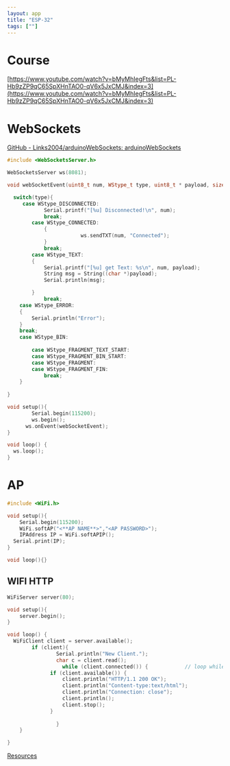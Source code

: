 ```yaml
---
layout: app
title: "ESP-32"
tags: [""]
---
```



# Course

[https://www.youtube.com/watch?v=bMyMhIegFts&list=PL-Hb9zZP9qC65SpXHnTAO0-qV6x5JxCMJ&index=3](https://www.youtube.com/watch?v=bMyMhIegFts&list=PL-Hb9zZP9qC65SpXHnTAO0-qV6x5JxCMJ&index=3)

# WebSockets

[GitHub - Links2004/arduinoWebSockets: arduinoWebSockets](https://github.com/Links2004/arduinoWebSockets)

```cpp
#include <WebSocketsServer.h>

WebSocketsServer ws(8081);

void webSocketEvent(uint8_t num, WStype_t type, uint8_t * payload, size_t length){

  switch(type){
     case WStype_DISCONNECTED:
            Serial.printf("[%u] Disconnected!\n", num);
            break;
        case WStype_CONNECTED:
            {
				        ws.sendTXT(num, "Connected");
            }
            break;
        case WStype_TEXT:
        {
            Serial.printf("[%u] get Text: %s\n", num, payload);
            String msg = String((char *)payload);
            Serial.println(msg);

        }
            break;
    case WStype_ERROR:
    {
        Serial.println("Error");
    } 
    break;   
    case WStype_BIN:
		
		case WStype_FRAGMENT_TEXT_START:
		case WStype_FRAGMENT_BIN_START:
		case WStype_FRAGMENT:
		case WStype_FRAGMENT_FIN:
			break;
    }
  
}

void setup(){
		Serial.begin(115200);
		ws.begin();
	  ws.onEvent(webSocketEvent);
}

void loop() {
  ws.loop();
}
```

# AP

```cpp
#include <WiFi.h>

void setup(){
	Serial.begin(115200);
	WiFi.softAP("<**AP NAME**>","<AP PASSWORD>");
	IPAddress IP = WiFi.softAPIP();
  Serial.print(IP);
}

void loop(){}
```

## WIFI HTTP

```cpp
WiFiServer server(80);

void setup(){
	server.begin();
}

void loop() {
  WiFiClient client = server.available();
		if (client){
				Serial.println("New Client.");
				char c = client.read();
				  while (client.connected()) {            // loop while the client's connected
              if (client.available()) {   
                  client.println("HTTP/1.1 200 OK");
                  client.println("Content-type:text/html");
                  client.println("Connection: close");
                  client.println();
                  client.stop();
              }
       
		        }
    }

}
```

[Resources](https://www.notion.so/Resources-c60bd69bfa604da7947e0cbaa7e41474?pvs=21)